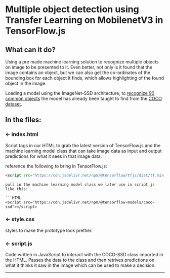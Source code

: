 # Multiple object detection using Transfer Learning on MobilenetV3 in TensorFlow.js

## What can it do?

Using a pre made machine learning solution to recognize multiple objects on image to be presented to it. Even better, not only is it found that the image contains an object, but we can also get the co-ordinates of the bounding box for each object it finds, which allows highlighting of the found object in the image. 

Loading a model using the ImageNet-SSD architecture, to [recognize 90 common objects](https://github.com/tensorflow/tfjs-models/blob/master/coco-ssd/src/classes.ts) the model has already been taught to find from the [COCO dataset](http://cocodataset.org/#home).


## In the files:

### ← index.html

Script tags in our HTML to grab the latest version of TensorFlow.js and the machine learning model class that can take image data as input and output predictions for what it sees in that image data.

reference the following to bring in TensorFlow.js:

```HTML
<script src="https://cdn.jsdelivr.net/npm/@tensorflow/tfjs/dist/tf.min.js" type="text/javascript"></script>
```
```
pull in the machine learning model class we later use in script.js like this:

```HTML
<script src="https://cdn.jsdelivr.net/npm/@tensorflow-models/coco-ssd"></script>
```

### ← style.css

 styles to make the prototype look prettier.

### ← script.js

Code written in JavaScript to interact with the COCO-SSD class imported in the HTML. Passes the data to the class and then retrives predictions on what it thinks it saw in the image which can be used to make a decision. 

---

